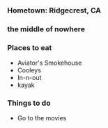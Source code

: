 ### Hometown: Ridgecrest, CA
### the middle of nowhere


### Places to eat

- Aviator's Smokehouse
- Cooleys
- In-n-out
- kayak

### Things to do
- Go to the movies
